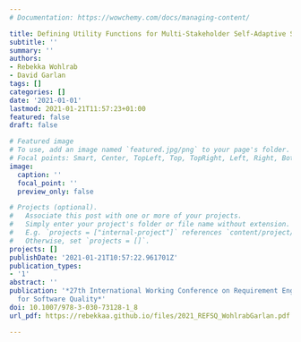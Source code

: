 ```yaml
---
# Documentation: https://wowchemy.com/docs/managing-content/

title: Defining Utility Functions for Multi-Stakeholder Self-Adaptive Systems
subtitle: ''
summary: ''
authors:
- Rebekka Wohlrab
- David Garlan
tags: []
categories: []
date: '2021-01-01'
lastmod: 2021-01-21T11:57:23+01:00
featured: false
draft: false

# Featured image
# To use, add an image named `featured.jpg/png` to your page's folder.
# Focal points: Smart, Center, TopLeft, Top, TopRight, Left, Right, BottomLeft, Bottom, BottomRight.
image:
  caption: ''
  focal_point: ''
  preview_only: false

# Projects (optional).
#   Associate this post with one or more of your projects.
#   Simply enter your project's folder or file name without extension.
#   E.g. `projects = ["internal-project"]` references `content/project/deep-learning/index.md`.
#   Otherwise, set `projects = []`.
projects: []
publishDate: '2021-01-21T10:57:22.961701Z'
publication_types:
- '1'
abstract: ''
publication: '*27th International Working Conference on Requirement Engineering: Foundation
  for Software Quality*'
doi: 10.1007/978-3-030-73128-1_8
url_pdf: https://rebekkaa.github.io/files/2021_REFSQ_WohlrabGarlan.pdf

---
```

